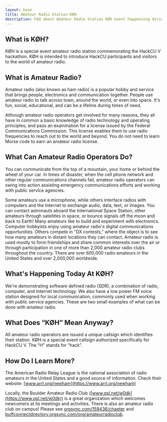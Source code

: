 ```yaml
---
layout: base
title: Amateur Radio Station KØH
description: FAQ about Amateur Radio Station KØH event happenning during HackCU
---
```


## What is KØH?

KØH is a special event amateur radio station commemorating the HackCU V hackathon.  KØH is intended to introduce HackCU participants and visitors to the world of amateur radio.

## What is Amateur Radio?
Amateur radio (also known as ham radio) is a popular hobby and service that brings people, electronics and communication together. People use amateur radio to talk across town, around the world, or even into space.  It's fun, social, educational, and can be a lifeline during times of need.

Although amateur radio operators get involved for many reasons, they all have in common a basic knowledge of radio technology and operating principles, and pass an examination for a license issued by the Federal Communications Commission.  This license enables them to use radio frequencies to reach out to the world and beyond.  You do not need to learn Morse code to earn an amateur radio license.

## What Can Amateur Radio Operators Do?
You can communicate from the top of a mountain, your home or behind the wheel of your car.  In times of disaster, when the cell phone network and other regular communications channels fail, amateur radio operators can swing into action assisting emergency communications efforts and working with public service agencies.

Some amateurs use a microphone, while others interface radios with computers and the Internet to exchange audio, data, text, or images.  You can contact astronauts aboard the International Space Station, other amateurs through satellites in space, or bounce signals off the moon and back to Earth!
Many amateurs like to build and experiment with electronics.  Computer hobbyists enjoy using amateur radio's digital communications opportunities. Others compete in "DX contests," where the object is to see how many amateurs in distant locations they can contact.  Amateur radio is used mostly to form friendships and share common interests over the air or through participation in one of more than 2,000 amateur radio clubs throughout the country. There are over 600,000 radio amateurs in the United States and over 2,000,000 worldwide.

## What's Happening Today At  KØH?
We're demonstrating software defined radio (SDR), a combination of radio, computer, and Internet technology.  We also have a low power FM voice station designed for local communication, commonly used when working with public service agencies.  These are two small examples of what can be done with amateur radio.

## What Does “KØH” Mean Anyway?
All amateur radio operators are issued a unique callsign which identifies their station.  KØH is a special event callsign authorized specifically for HackCU V.  The “H” stands for “hack”.

## How Do I Learn More?
The American Radio Relay League is the national association of radio amateurs in the United States and a good source of information.  Check their website:  [www.arrl.org/newham](https://www.arrl.org/newham)

Locally, the Boulder Amateur Radio Club ([www.qsl.net/w0dk](https://www.qsl.net/w0dk)) is a great organization which welcomes newcomers at its meetings and activities.  There is also an amateur radio club on campus!  Please see [orgsync.com/158436/chapter](https://orgsync.com/158436/chapter) and [buffconnectdirectory.orgsync.com/org/amateurradioclub](http://buffconnectdirectory.orgsync.com/org/amateurradioclub).
